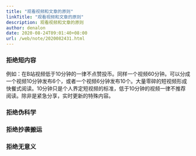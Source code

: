 ```yaml
---
title: "观看视频和文章的原则"
linkTitle: "观看视频和文章的原则"
description: 观看视频和文章的原则
author: denalon
date: 2020-08-24T09:01:40+08:00
url: /web/note/2020082431.html
---
```

### 拒绝短内容

例如：在B站视频低于10分钟的一律不点赞投币。同样一个视频60分钟。可以分成一个视频10分钟发布6个，或者一个视频6分钟发布10个。大量零碎的短视频形成快餐式阅读。10分钟只是个人界定短视频的标准，低于10分钟的视频一律不推荐阅读。除非是紧急分享，实时更新的特殊内容。

### 拒绝伪科学

### 拒绝抄袭搬运

### 拒绝无意义
